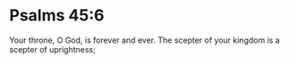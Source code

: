 # Psalms 45:6

Your throne, O God, is forever and ever. The scepter of your kingdom is a scepter of uprightness;
